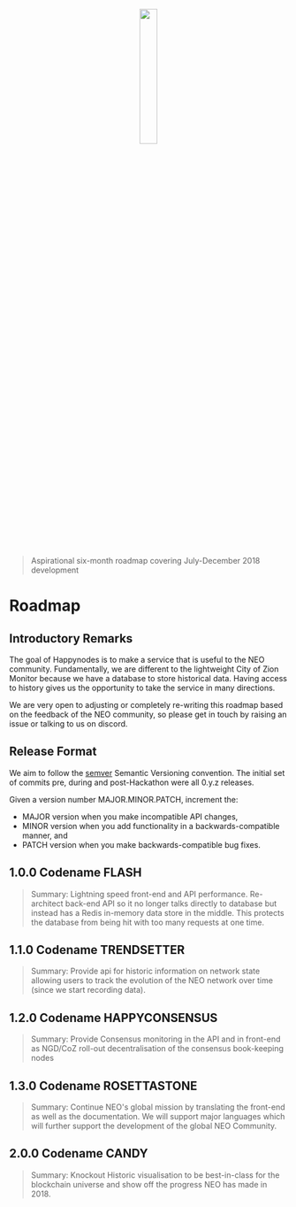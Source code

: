 <p align="center"><img src="https://github.com/neo-ngd/Happynodes/blob/master/neo-interface/src/HappyNodes_Logo.png" width=25% /></p>

> Aspirational six-month roadmap covering July-December 2018 development

# Roadmap

## Introductory Remarks

The goal of Happynodes is to make a service that is useful to the NEO community. 
Fundamentally, we are different to the lightweight City of Zion Monitor because we have a database to store historical data.
Having access to history gives us the opportunity to take the service in many directions.

We are very open to adjusting or completely re-writing this roadmap based on the feedback of the NEO community, so please get in touch by raising an issue or talking to us on discord.

## Release Format

We aim to follow the [semver](https://semver.org/) Semantic Versioning convention. 
The initial set of commits pre, during and post-Hackathon were all 0.y.z releases.

Given a version number MAJOR.MINOR.PATCH, increment the:

* MAJOR version when you make incompatible API changes,
* MINOR version when you add functionality in a backwards-compatible manner, and
* PATCH version when you make backwards-compatible bug fixes.

## 1.0.0 Codename FLASH

> Summary: Lightning speed front-end and API performance. Re-architect back-end API so it no longer talks directly to database but instead has a Redis in-memory data store in the middle.
This protects the database from being hit with too many requests at one time.

## 1.1.0 Codename TRENDSETTER

> Summary: Provide api for historic information on network state allowing users to track the evolution of the NEO network over time (since we start recording data).

## 1.2.0 Codename HAPPYCONSENSUS

> Summary: Provide Consensus monitoring in the API and in front-end as NGD/CoZ roll-out decentralisation of the consensus book-keeping nodes

## 1.3.0 Codename ROSETTASTONE

> Summary: Continue NEO's global mission by translating the front-end as well as the documentation. 
We will support major languages which will further support the development of the global NEO Community.

## 2.0.0 Codename CANDY

> Summary: Knockout Historic visualisation to be best-in-class for the blockchain universe and show off the progress NEO has made in 2018.

